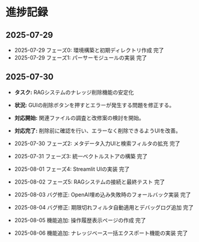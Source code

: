 # 進捗記録

## 2025-07-29

- 2025-07-29 フェーズ0: 環境構築と初期ディレクトリ作成 完了
- 2025-07-29 フェーズ1: パーサーモジュールの実装 完了

## 2025-07-30

- **タスク:** RAGシステムのナレッジ削除機能の安定化
- **状況:** GUIの削除ボタンを押すとエラーが発生する問題を修正する。
- **対応開始:** 関連ファイルの調査と改修案の検討を開始。
- **対応完了:** 削除前に確認を行い、エラーなく削除できるようUIを改善。
- 2025-07-30 フェーズ2: メタデータ入力UIと検索フィルタの拡充 完了

- 2025-07-31 フェーズ3: 統一ベクトルストアの構築 完了
- 2025-08-01 フェーズ4: Streamlit UIの実装 完了
- 2025-08-02 フェーズ5: RAGシステムの接続と最終テスト 完了
- 2025-08-03 バグ修正: OpenAI埋め込み失敗時のフォールバック実装 完了

- 2025-08-04 バグ修正: 期限切れフィルタ自動適用とデバッグログ追加 完了
- 2025-08-05 機能追加: 操作履歴表示ページの作成 完了
- 2025-08-06 機能追加: ナレッジベース一括エクスポート機能の実装 完了
